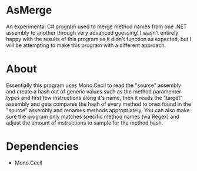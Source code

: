 # AsMerge
An experimental C# program used to merge method names from one .NET assembly to another through very advanced guessing! I wasn't entirely happy with the results of this program as it didn't function as expected, but I will be attempting to make this program with a different approach.

# About
Essentially this program uses Mono.Cecil to read the "source" assembly and create a hash out of generic values such as the method paramenter types and first few instructions along it's name, then it reads the "target" assembly and gets compares the hash of every method to ones found in the "source" assembly and renames methods appropriately. You can also make sure the program only matches specific method names (via Regex) and adjust the amount of instructions to sample for the method hash.

# Dependencies 
* Mono.Cecil
